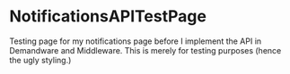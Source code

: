 # NotificationsAPITestPage
Testing page for my notifications page before I implement the API in Demandware and Middleware. This is merely for testing purposes (hence the ugly styling.)
